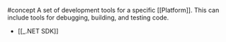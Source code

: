 #concept 
A set of development tools for a specific [[Platform]]. This can include tools for debugging, building, and testing code.
- [[_.NET SDK]]